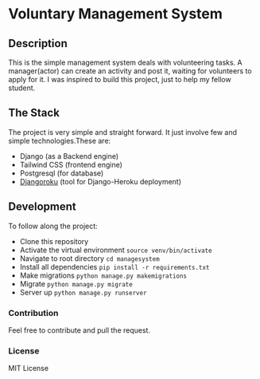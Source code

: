 
# Voluntary Management System

## Description
This is the simple management system deals with volunteering tasks. A manager(actor) can create an activity and post it, waiting for volunteers to apply for it. I was inspired to build this project, just to help my fellow student.



## The Stack 
The project is very simple and straight forward. It just involve few and simple technologies.These are:
- Django (as a Backend engine)
- Tailwind CSS (frontend engine)
- Postgresql (for database)
- [Djangoroku](https://pypi.org/project/djangoroku/) (tool for Django-Heroku deployment) 


## Development
To follow along the project:
- Clone this repository
- Activate the virtual environment `source venv/bin/activate`
- Navigate to root directory `cd managesystem`
- Install all dependencies `pip install -r requirements.txt`
- Make migrations `python manage.py makemigrations`
- Migrate `python manage.py migrate`
- Server up `python manage.py runserver`


### Contribution
Feel free to contribute and pull the request.
  
  ### License
  MIT License
